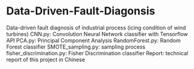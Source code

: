 # Data-Driven-Fault-Diagonsis
Data-driven fault diagnosis of industrial process (icing condition of wind turbines)
CNN.py: Convolution Neural Network classifier with Tensorflow API
PCA.py: Principal Component Analysis
RandomForest.py: Random Forest classifier
SMOTE_sampling.py: sampling process
fisher_discrimination.py: Fisher Discrimination classifier
Report: technical report of this project in Chinese
